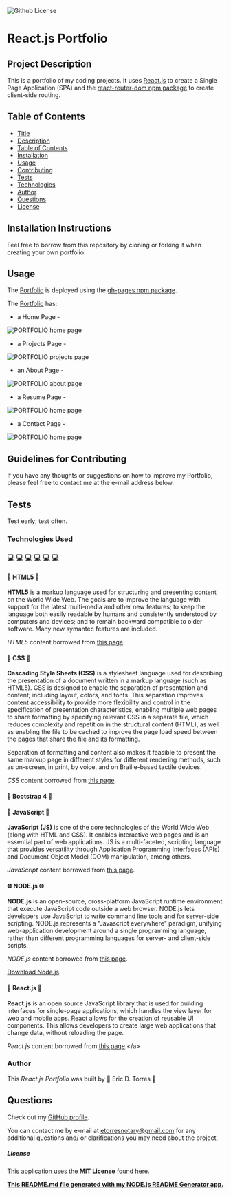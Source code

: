
![Github License](https://img.shields.io/badge/License-MIT_License-brightgreen)

# React.js Portfolio

## Project Description

This is a portfolio of my coding projects.  It uses [React.js](https://reactjs.org/docs/getting-started.html) to create a Single Page Application (SPA) and the [react-router-dom npm package](https://www.npmjs.com/package/react-router-dom) to create client-side routing.

## Table of Contents

* [Title](#project-title)
* [Description](#project-description)
* [Table of Contents](#table-of-contents)
* [Installation](#installation-instructions)
* [Usage](#usage)
* [Contributing](#guidelines-for-contributing)
* [Tests](#tests)
* [Technologies](#technologies-used)
* [Author](#author)
* [Questions](#questions)
* [License](#license)

## Installation Instructions

Feel free to borrow from this repository by cloning or forking it when creating your own portfolio.

## Usage 

The [Portfolio](https://etorres-revature.github.io/Portfolio/) is deployed using the [gh-pages npm package](https://www.npmjs.com/package/gh-pages).  

The [Portfolio](https://etorres-revature.github.io/Portfolio/) has:

* a Home Page - 

![PORTFOLIO home page](./portfolio-home.png)

* a Projects Page - 

![PORTFOLIO projects page](./portfolio-projects.png)

* an About Page - 

![PORTFOLIO about page](./portfolio-aboutme.png)

* a Resume Page - 

![PORTFOLIO home page](./portfolio-resume.png)

* a Contact Page - 

![PORTFOLIO home page](./portfolio-contact.png)

## Guidelines for Contributing

If you have any thoughts or suggestions on how to improve my Portfolio, please feel free to contact me at the e-mail address below.

## Tests

Test early; test often.

### Technologies Used 
### :computer: :computer: :computer: :computer: :computer: :computer: 

#### :memo: HTML5 :memo:

**HTML5** is a markup language used for structuring and presenting content on the World Wide Web.  The goals are to improve the language with support for the latest multi-media and other new features; to keep the language both easily readable by humans and consistently understood by computers and devices; and to remain backward compatible to older software.  Many new symantec features are included.

*HTML5* content borrowed from <a target="_blank" rel="noopener noreferrer">[this page](https://en.wikipedia.org/wiki/HTML5).</a>

#### :art: CSS :art:

**Cascading Style Sheets (CSS)** is a stylesheet language used for describing the presentation of a document written in a markup language (such as HTML5).  CSS is designed to enable the separation of presentation and content; including layout, colors, and fonts.  This separation improves content accessibility to provide more flexibility and control in the specification of presentation characteristics, enabling multiple web pages to share formatting by specifying relevant CSS in a separate file, which reduces complexity and repetition in the structural content (HTML), as well as enabling the file to be cached to improve the page load speed between the pages that share the file and its formatting.

Separation of formatting and content also makes it feasible to present the same markup page in different styles for different rendering methods, such as on-screen, in print, by voice, and on Braille-based tactile devices. 

*CSS* content borrowed from <a target="_blank" rel="noopener noreferrer">[this page](https://en.wikipedia.org/wiki/Cascading_Style_Sheets).</a>

#### :shoe: Bootstrap 4 :shoe:

#### :sparkler: JavaScript :sparkler:

**JavaScript (JS)** is one of the core technologies of the World Wide Web (along with HTML and CSS). It enables interactive web pages and is an essential part of web applications.  JS is a multi-faceted, scripting language that provides versatility through Application Programming Interfaces (APIs) and Document Object Model (DOM) manipulation, among others.

*JavaScript* content borrowed from <a target="_blank" rel="noopener noreferrer">[this page](https://en.wikipedia.org/wiki/JavaScript).</a>

#### :globe_with_meridians: NODE.js :globe_with_meridians:

**NODE.js** is an open-source, cross-platform JavaScript runtime environment that execute JavaScript code outside a web browser.  NODE.js lets developers use JavaScript to write command line tools and for server-side scripting.  NODE.js represents a "Javascript everywhere" paradigm, unifying web-application development around a single programming language, rather than different programming languages for server- and client-side scripts.  

*NODE.js* content borrowed from <a target="_blank" rel="noopener noreferrer">[this page](https://en.wikipedia.org/wiki/Node.js).</a>

[Download Node.js](https://nodejs.org/en/).

#### :dizzy: React.js :dizzy:

**React.js** is an open source JavaScript library that is used for building interfaces for single-page applications, which handles the view layer for web and mobile apps.  React allows for the creation of reusable UI components.  This allows developers to create large web applications that change data, without reloading the page.

*React.js* content borrowed from <a target="_blank" rel="noopener noreferrer">[this page](https://www.c-sharpcorner.com/article/what-and-why-reactjs/#:~:text=It's%20used%20for%20handling%20the,to%20create%20reusable%20UI%20components.&text=React%20allows%20developers%20to%20create,fast%2C%20scalable%2C%20and%20simple.).</a>


### Author 

This *React.js Portfolio* was built by :green_heart: Eric D. Torres :green_heart:

## Questions

Check out my [GitHub profile](https://github.com/etorres-revature).

You can contact me by e-mail at etorresnotary@gmail.com for any additional questions and/ or clarifications you may need about the project.

##### License

[This application uses the **MIT License** found here](./LICENSE).

**[This README.md file generated with my NODE.js README Generator app.](https://github.com/etorres-revature/NODEjs_README.md_Generator)**
